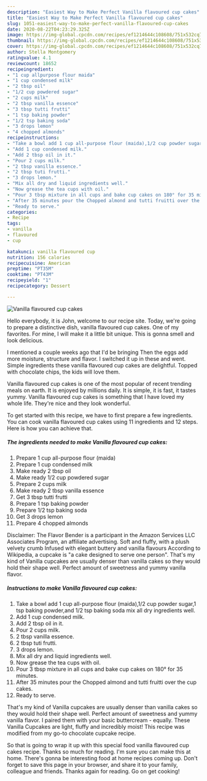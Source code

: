 ```yaml
---
description: "Easiest Way to Make Perfect Vanilla flavoured cup cakes"
title: "Easiest Way to Make Perfect Vanilla flavoured cup cakes"
slug: 1051-easiest-way-to-make-perfect-vanilla-flavoured-cup-cakes
date: 2020-08-22T04:23:29.325Z
image: https://img-global.cpcdn.com/recipes/ef1214644c108608/751x532cq70/vanilla-flavoured-cup-cakes-recipe-main-photo.jpg
thumbnail: https://img-global.cpcdn.com/recipes/ef1214644c108608/751x532cq70/vanilla-flavoured-cup-cakes-recipe-main-photo.jpg
cover: https://img-global.cpcdn.com/recipes/ef1214644c108608/751x532cq70/vanilla-flavoured-cup-cakes-recipe-main-photo.jpg
author: Stella Montgomery
ratingvalue: 4.1
reviewcount: 18652
recipeingredient:
- "1 cup allpurpose flour maida"
- "1 cup condensed milk"
- "2 tbsp oil"
- "1/2 cup powdered sugar"
- "2 cups milk"
- "2 tbsp vanilla essence"
- "3 tbsp tutti frutti"
- "1 tsp baking powder"
- "1/2 tsp baking soda"
- "3 drops lemon"
- "4 chopped almonds"
recipeinstructions:
- "Take a bowl add 1 cup all-purpose flour (maida),1/2 cup powder sugar,1 tsp baking powder,and 1/2 tsp baking soda mix all dry ingredients well."
- "Add 1 cup condensed milk."
- "Add 2 tbsp oil in it."
- "Pour 2 cups milk."
- "2 tbsp vanilla essence."
- "2 tbsp tuti frutti."
- "3 drops lemon."
- "Mix all dry and liquid ingredients well."
- "Now grease the tea cups with oil."
- "Pour 3 tbsp mixture in all cups and bake cup cakes on 180° for 35 minutes."
- "After 35 minutes pour the Chopped almond and tutti fruitti over the cup cakes."
- "Ready to serve."
categories:
- Recipe
tags:
- vanilla
- flavoured
- cup

katakunci: vanilla flavoured cup 
nutrition: 156 calories
recipecuisine: American
preptime: "PT35M"
cooktime: "PT43M"
recipeyield: "1"
recipecategory: Dessert

---
```



![Vanilla flavoured cup cakes](https://img-global.cpcdn.com/recipes/ef1214644c108608/751x532cq70/vanilla-flavoured-cup-cakes-recipe-main-photo.jpg)

Hello everybody, it is John, welcome to our recipe site. Today, we're going to prepare a distinctive dish, vanilla flavoured cup cakes. One of my favorites. For mine, I will make it a little bit unique. This is gonna smell and look delicious.

I mentioned a couple weeks ago that I&#39;d be bringing Then the eggs add more moisture, structure and flavor. I switched it up in these and went. Simple ingredients these vanilla flavoured cup cakes are delightful. Topped with chocolate chips, the kids will love them.

Vanilla flavoured cup cakes is one of the most popular of recent trending meals on earth. It is enjoyed by millions daily. It is simple, it is fast, it tastes yummy. Vanilla flavoured cup cakes is something that I have loved my whole life. They're nice and they look wonderful.


To get started with this recipe, we have to first prepare a few ingredients. You can cook vanilla flavoured cup cakes using 11 ingredients and 12 steps. Here is how you can achieve that.

<!--inarticleads1-->

##### The ingredients needed to make Vanilla flavoured cup cakes:

1. Prepare 1 cup all-purpose flour (maida)
1. Prepare 1 cup condensed milk
1. Make ready 2 tbsp oil
1. Make ready 1/2 cup powdered sugar
1. Prepare 2 cups milk
1. Make ready 2 tbsp vanilla essence
1. Get 3 tbsp tutti frutti
1. Prepare 1 tsp baking powder
1. Prepare 1/2 tsp baking soda
1. Get 3 drops lemon
1. Prepare 4 chopped almonds


Disclaimer: The Flavor Bender is a participant in the Amazon Services LLC Associates Program, an affiliate advertising. Soft and fluffy, with a plush velvety crumb Infused with elegant buttery and vanilla flavours According to Wikipedia, a cupcake is &#34;a cake designed to serve one person&#34;. That&#39;s my kind of Vanilla cupcakes are usually denser than vanilla cakes so they would hold their shape well. Perfect amount of sweetness and yummy vanilla flavor. 

<!--inarticleads2-->

##### Instructions to make Vanilla flavoured cup cakes:

1. Take a bowl add 1 cup all-purpose flour (maida),1/2 cup powder sugar,1 tsp baking powder,and 1/2 tsp baking soda mix all dry ingredients well.
1. Add 1 cup condensed milk.
1. Add 2 tbsp oil in it.
1. Pour 2 cups milk.
1. 2 tbsp vanilla essence.
1. 2 tbsp tuti frutti.
1. 3 drops lemon.
1. Mix all dry and liquid ingredients well.
1. Now grease the tea cups with oil.
1. Pour 3 tbsp mixture in all cups and bake cup cakes on 180° for 35 minutes.
1. After 35 minutes pour the Chopped almond and tutti fruitti over the cup cakes.
1. Ready to serve.


That&#39;s my kind of Vanilla cupcakes are usually denser than vanilla cakes so they would hold their shape well. Perfect amount of sweetness and yummy vanilla flavor. I paired them with your basic buttercream - equally. These Vanilla Cupcakes are light, fluffy and incredibly moist! This recipe was modified from my go-to chocolate cupcake recipe. 

So that is going to wrap it up with this special food vanilla flavoured cup cakes recipe. Thanks so much for reading. I'm sure you can make this at home. There's gonna be interesting food at home recipes coming up. Don't forget to save this page in your browser, and share it to your family, colleague and friends. Thanks again for reading. Go on get cooking!
